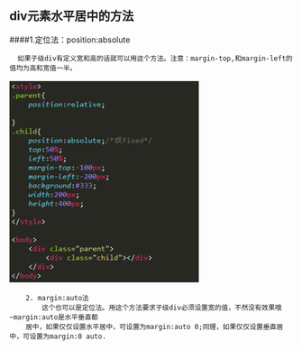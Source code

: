 ## div元素水平居中的方法

####1.定位法：position:absolute

      如果子级div有定义宽和高的话就可以用这个方法。注意：margin-top,和margin-left的值均为高和宽值一半。

![](/assets/QQ截图20170726162119.png)

```
    2. margin:auto法
        这个也可以是定位法。用这个方法要求子级div必须设置宽的值，不然没有效果哦~margin:auto是水平垂直都
    居中，如果仅仅设置水平居中，可设置为margin:auto 0;同理，如果仅仅设置垂直居中，可设置为margin:0 auto.


